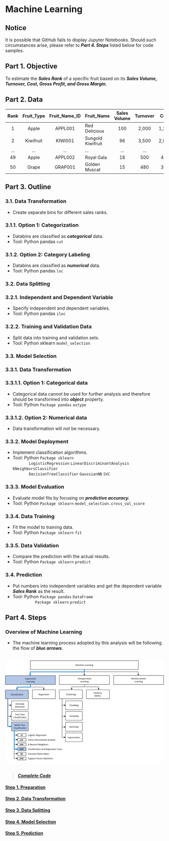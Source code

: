 # Machine Learning
## Notice
It is possible that GitHub fails to display Jupyter Notebooks. Should such circumstances arise, please refer to ***Part 4. Steps*** listed below for code samples.

## Part 1. Objective
To estimate the ***Sales Rank*** of a specific fruit based on its ***Sales Volume, Turnover, Cost, Gross Profit, and Gross Margin.***

## Part 2. Data

| Rank  | Fruit_Type | Fruit_Name_ID | Fruit_Name        | Sales Volume | Turnover | Cost  | Gross Profit | Gross Margin | Supplier | 
| :---: | :---:      | :---:         | :---              | :---:        | :---:    | :---: | :---:        | :---:        | :---:    |
| 1     | Apple      | APPL001       | Red Delicious     | 100          | 2,000    | 1,200 | 800          | 0.40         | Farm 4   |
| 2     | Kiwifruit  | KIWI001       | Sungold Kiwifruit | 96           | 3,500    | 2,800 | 700          | 0.20         | Farm 1   |
| ...   | ...        | ...           | ...               | ...          | ...      | ...   | ...          | ...          | ...      |
| 49    | Apple      | APPL002       | Royal Gala        | 18           | 500      | 450   | 50           | 0.10         | Farm 2   |
| 50    | Grape      | GRAP001       | Golden Muscat     | 15           | 480      | 360   | 120          | 0.25         | Farm 4   |

## Part 3. Outline
### 3.1. Data Transformation
- Create separate bins for different sales ranks.
### 3.1.1. Option 1: Categorization
- Databins are classified as ***categorical*** data.
- Tool: Python pandas ```cut``` 
### 3.1.2. Option 2: Category Labeling
- Databins are classified as ***numerical*** data.
- Tool: Python pandas ```loc```

### 3.2. Data Splitting
### 3.2.1. Independent and Dependent Variable
- Specify independent and dependent variables.
- Tool: Python pandas ```iloc```
### 3.2.2. Training and Validation Data
- Split data into training and validation sets.
- Tool: Python sklearn ```model_selection```

### 3.3. Model Selection
### 3.3.1. Data Transformation
### 3.3.1.1. Option 1: Categorical data
- Categorical data cannot be used for further analysis and therefore should be transformed into ***object*** property.
- Tool: Python ```Package pandas``` ```astype```
### 3.3.1.2. Option 2: Numerical data
-  Data transformation will not be necessary.

### 3.3.2. Model Deployment
- Implement classification algorithms.
- Tool: Python ```Package sklearn```   
&nbsp;&nbsp;&nbsp;&nbsp;&nbsp;&nbsp;&nbsp;&nbsp;&nbsp;&nbsp;&nbsp;&nbsp; ```LogisticRegression``` ```LinearDiscriminantAnalysis``` ```KNeighborsClassifier```    
&nbsp;&nbsp;&nbsp;&nbsp;&nbsp;&nbsp;&nbsp;&nbsp;&nbsp;&nbsp;&nbsp;&nbsp; ```DecisionTreeClassifier``` ```GaussianNB``` ```SVC```

### 3.3.3. Model Evaluation
- Evaluate model fits by focusing on ***predictive accuracy.***
- Tool: Python ```Package sklearn``` ```model_selection.cross_val_score```

### 3.3.4. Data Training
- Fit the model to training data.
- Tool: Python ```Package sklearn``` ```fit``` 

### 3.3.5. Data Validation
- Compare the prediction with the actual results.
- Tool: Python ```Package sklearn``` ```predict``` 

### 3.4. Prediction
- Put numbers into independent variables and get the dependent variable ***Sales Rank*** as the result.
- Tool: Python ```Package pandas``` ```DataFrame```   
&nbsp;&nbsp;&nbsp;&nbsp;&nbsp;&nbsp;&nbsp;&nbsp;&nbsp;&nbsp;&nbsp;&nbsp;&nbsp;&nbsp;&nbsp;&nbsp;&nbsp; ```Package sklearn``` ```predict```

## Part 4. Steps
### Overview of Machine Learning
- The machine learning process adopted by this analysis will be following the flow of ***blue arrows.*** 

<br>
<div align=center><img src="https://github.com/lclh813/Machine_Learning/blob/master/Pic/4_MachineLearningOverview.png"/></div>
<br>

> [***Complete Code***](https://nbviewer.jupyter.org/github/lclh813/Machine_Learning/blob/master/6_CompleteCode.ipynb) 
#### [Step 1. Preparation](https://nbviewer.jupyter.org/github/lclh813/Machine_Learning/blob/master/1_Preparation.ipynb)
#### [Step 2. Data Transformation](https://nbviewer.jupyter.org/github/lclh813/Machine_Learning/blob/master/2_DataTransformation.ipynb)
#### [Step 3. Data Splitting](https://nbviewer.jupyter.org/github/lclh813/Machine_Learning/blob/master/3_DataSplitting.ipynb)
#### [Step 4. Model Selection](https://nbviewer.jupyter.org/github/lclh813/Machine_Learning/blob/master/4_ModelSelection.ipynb)
#### [Step 5. Prediction](https://nbviewer.jupyter.org/github/lclh813/Machine_Learning/blob/master/5_Prediction.ipynb)
